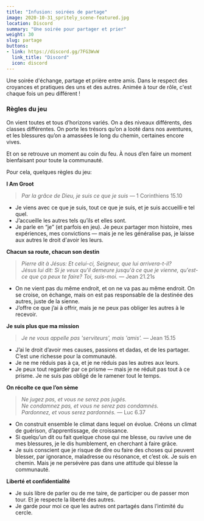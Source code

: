 ```yaml
---
title: "Infusion: soirées de partage"
image: 2020-10-31_spritely_scene-featured.jpg
location: Discord
summary: "Une soirée pour partager et prier"
weight: 30
slug: partage
buttons:
- link: https://discord.gg/7FG3WvW
  link_title: "Discord"
  icon: discord
---
```


Une soirée d'échange, partage et prière entre amis. Dans le respect des croyances et pratiques des uns et des autres. Animée à tour de rôle, c'est chaque fois un peu différent !

### Règles du jeu


On vient toutes et tous d’horizons variés. On a des niveaux différents, des classes différentes. On porte les trésors qu’on a looté dans nos aventures, et les blessures qu’on a amassées le long du chemin, certaines encore vives.

Et on se retrouve un moment au coin du feu. À nous d’en faire un moment bienfaisant pour toute la communauté.

Pour cela, quelques règles du jeu:

**I Am Groot**

> *Par la grâce de Dieu, je suis ce que je suis* — 1 Corinthiens 15.10

- Je viens avec ce que je suis, tout ce que je suis, et je suis accueilli·e tel quel.
- J’accueille les autres tels qu’ils et elles sont.
- Je parle en “je” (et parfois en jeu). Je peux partager mon histoire, mes expériences, mes convictions — mais je ne les généralise pas, je laisse aux autres le droit d'avoir les leurs.

**Chacun sa route, chacun son destin**

> *Pierre dit à Jésus: Et celui-ci, Seigneur, que lui arrivera-t-il?  
> Jésus lui dit: Si je veux qu'il demeure jusqu'à ce que je vienne, qu'est-ce que ça peux te faire? Toi, suis-moi.* — Jean 21.21s

- On ne vient pas du même endroit, et on ne va pas au même endroit. On se croise, on échange, mais on est pas responsable de la destinée des autres, juste de la sienne.
- J’offre ce que j’ai à offrir, mais je ne peux pas obliger les autres à le recevoir.

**Je suis plus que ma mission**

> *Je ne vous appelle pas 'serviteurs', mais 'amis'.* — Jean 15.15

- J’ai le droit d’avoir mes causes, passions et dadas, et de les partager. C’est une richesse pour la communauté.
- Je ne me réduis pas à ça, et je ne réduis pas les autres aux leurs.
- Je peux tout regarder par ce prisme — mais je ne réduit pas tout à ce prisme. Je ne suis pas obligé de le ramener tout le temps.

**On récolte ce que l’on sème**

> *Ne jugez pas, et vous ne serez pas jugés.*  
> *Ne condamnez pas, et vous ne serez pas condamnés.*  
> *Pardonnez, et vous serez pardonnés.* — Luc 6.37

- On construit ensemble le climat dans lequel on évolue. Créons un climat de guérison, d’apprentissage, de croissance.
- Si quelqu’un dit ou fait quelque chose qui me blesse, ou ravive une de mes blessures, je le dis humblement, en cherchant à faire grâce.
- Je suis conscient que je risque de dire ou faire des choses qui peuvent blesser, par ignorance, maladresse ou résonance, et c’est ok. Je suis en chemin. Mais je ne persévère pas dans une attitude qui blesse la communauté.

**Liberté et confidentialité**

- Je suis libre de parler ou de me taire, de participer ou de passer mon tour. Et je respecte la liberté des autres.
- Je garde pour moi ce que les autres ont partagés dans l’intimité du cercle.
